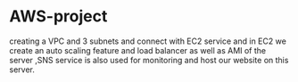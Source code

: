 # AWS-project
creating a VPC and 3 subnets and connect with EC2 service and in EC2 we create an auto scaling feature and load balancer as well as AMI of the server ,SNS service is also used for monitoring  and host our website on this server.
